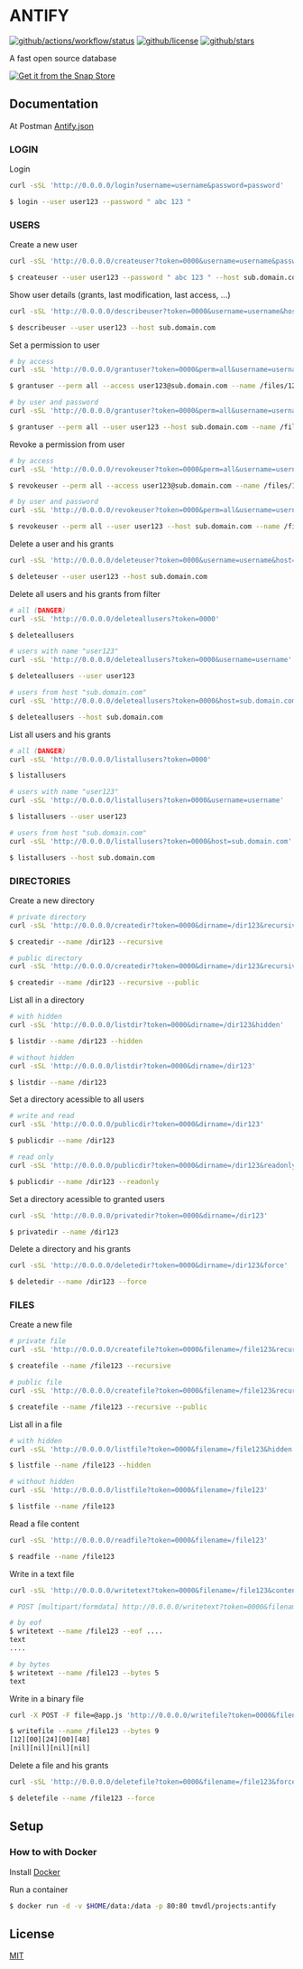 # ANTIFY

[![github/actions/workflow/status](https://img.shields.io/github/actions/workflow/status/brtmvdl/antify/docker-push.yml)](https://img.shields.io/github/actions/workflow/status/brtmvdl/antify/docker-push.yml) [![github/license](https://img.shields.io/github/license/brtmvdl/antify)](https://img.shields.io/github/license/brtmvdl/antify) [![github/stars](https://img.shields.io/github/stars/brtmvdl/antify?style=social)](https://img.shields.io/github/stars/brtmvdl/antify?style=social)

A fast open source database

[![Get it from the Snap Store](https://snapcraft.io/static/images/badges/en/snap-store-white.svg)](https://snapcraft.io/antify)

## Documentation

At Postman [Antify.json](./antify.json)

### LOGIN

Login

```sh
curl -sSL 'http://0.0.0.0/login?username=username&password=password'

$ login --user user123 --password " abc 123 "
```

### USERS

Create a new user

```sh
curl -sSL 'http://0.0.0.0/createuser?token=0000&username=username&password=password&host=sub.domain.com'

$ createuser --user user123 --password " abc 123 " --host sub.domain.com
```

Show user details (grants, last modification, last access, ...)

```sh
curl -sSL 'http://0.0.0.0/describeuser?token=0000&username=username&host=sub.domain.com'

$ describeuser --user user123 --host sub.domain.com
```

Set a permission to user

```sh
# by access
curl -sSL 'http://0.0.0.0/grantuser?token=0000&perm=all&username=usernamefiles/123'

$ grantuser --perm all --access user123@sub.domain.com --name /files/123

# by user and password
curl -sSL 'http://0.0.0.0/grantuser?token=0000&perm=all&username=username&host=sub.domain.com&username=usernamefiles/123'

$ grantuser --perm all --user user123 --host sub.domain.com --name /files/123
```

Revoke a permission from user

```sh
# by access
curl -sSL 'http://0.0.0.0/revokeuser?token=0000&perm=all&username=usernamefiles/123'

$ revokeuser --perm all --access user123@sub.domain.com --name /files/123

# by user and password
curl -sSL 'http://0.0.0.0/revokeuser?token=0000&perm=all&username=username&host=sub.domain.com&username=usernamefiles/123'

$ revokeuser --perm all --user user123 --host sub.domain.com --name /files/123
```

Delete a user and his grants

```sh
curl -sSL 'http://0.0.0.0/deleteuser?token=0000&username=username&host=sub.domain.com'

$ deleteuser --user user123 --host sub.domain.com
```

Delete all users and his grants from filter

```sh
# all (DANGER)
curl -sSL 'http://0.0.0.0/deleteallusers?token=0000'

$ deleteallusers

# users with name "user123"
curl -sSL 'http://0.0.0.0/deleteallusers?token=0000&username=username'

$ deleteallusers --user user123

# users from host "sub.domain.com"
curl -sSL 'http://0.0.0.0/deleteallusers?token=0000&host=sub.domain.com'

$ deleteallusers --host sub.domain.com
```

List all users and his grants

```sh
# all (DANGER)
curl -sSL 'http://0.0.0.0/listallusers?token=0000'

$ listallusers

# users with name "user123"
curl -sSL 'http://0.0.0.0/listallusers?token=0000&username=username'

$ listallusers --user user123

# users from host "sub.domain.com"
curl -sSL 'http://0.0.0.0/listallusers?token=0000&host=sub.domain.com'

$ listallusers --host sub.domain.com
```

### DIRECTORIES

Create a new directory

```sh
# private directory
curl -sSL 'http://0.0.0.0/createdir?token=0000&dirname=/dir123&recursive'

$ createdir --name /dir123 --recursive

# public directory
curl -sSL 'http://0.0.0.0/createdir?token=0000&dirname=/dir123&recursive&public'

$ createdir --name /dir123 --recursive --public
```

List all in a directory

```sh
# with hidden
curl -sSL 'http://0.0.0.0/listdir?token=0000&dirname=/dir123&hidden'

$ listdir --name /dir123 --hidden

# without hidden
curl -sSL 'http://0.0.0.0/listdir?token=0000&dirname=/dir123'

$ listdir --name /dir123
```

Set a directory acessible to all users

```sh
# write and read
curl -sSL 'http://0.0.0.0/publicdir?token=0000&dirname=/dir123'

$ publicdir --name /dir123

# read only
curl -sSL 'http://0.0.0.0/publicdir?token=0000&dirname=/dir123&readonly'

$ publicdir --name /dir123 --readonly
```

Set a directory acessible to granted users

```sh
curl -sSL 'http://0.0.0.0/privatedir?token=0000&dirname=/dir123'

$ privatedir --name /dir123
```

Delete a directory and his grants

```sh
curl -sSL 'http://0.0.0.0/deletedir?token=0000&dirname=/dir123&force'

$ deletedir --name /dir123 --force
```

### FILES

Create a new file

```sh
# private file
curl -sSL 'http://0.0.0.0/createfile?token=0000&filename=/file123&recursive'

$ createfile --name /file123 --recursive

# public file
curl -sSL 'http://0.0.0.0/createfile?token=0000&filename=/file123&recursive&public'

$ createfile --name /file123 --recursive --public
```

List all in a file

```sh
# with hidden
curl -sSL 'http://0.0.0.0/listfile?token=0000&filename=/file123&hidden'

$ listfile --name /file123 --hidden

# without hidden
curl -sSL 'http://0.0.0.0/listfile?token=0000&filename=/file123'

$ listfile --name /file123
```

Read a file content

```sh
curl -sSL 'http://0.0.0.0/readfile?token=0000&filename=/file123'

$ readfile --name /file123
```

Write in a text file

```sh
curl -sSL 'http://0.0.0.0/writetext?token=0000&filename=/file123&content=text'

# POST [multipart/formdata] http://0.0.0.0/writetext?token=0000&filename=/file123

# by eof
$ writetext --name /file123 --eof ....
text
....

# by bytes
$ writetext --name /file123 --bytes 5
text

```

Write in a binary file

```sh
curl -X POST -F file=@app.js 'http://0.0.0.0/writefile?token=0000&filename=/photo.jpg'

$ writefile --name /file123 --bytes 9
[12][00][24][00][48]
[nil][nil][nil][nil]
```

Delete a file and his grants

```sh
curl -sSL 'http://0.0.0.0/deletefile?token=0000&filename=/file123&force'

$ deletefile --name /file123 --force
```

## Setup

### How to with Docker

Install [Docker](https://docs.docker.com/get-docker/) 

Run a container

```sh
$ docker run -d -v $HOME/data:/data -p 80:80 tmvdl/projects:antify
```

## License

[MIT](./LICENSE)
